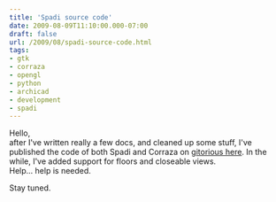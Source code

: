 ```yaml
---
title: 'Spadi source code'
date: 2009-08-09T11:10:00.000-07:00
draft: false
url: /2009/08/spadi-source-code.html
tags: 
- gtk
- corraza
- opengl
- python
- archicad
- development
- spadi
---
```


Hello,  
after I've written really a few docs, and cleaned up some stuff, I've published the code of both Spadi and Corraza on [gitorious here](http://gitorious.org/spadi). In the while, I've added support for floors and closeable views.  
Help... help is needed.  
  
Stay tuned.